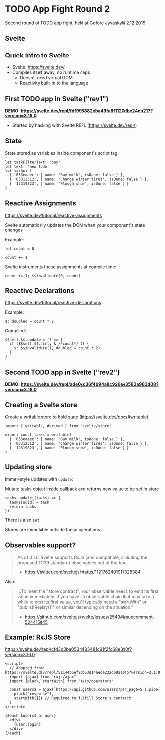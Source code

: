 # TODO App Fight Round 2

Second round of TODO app fight, held at Gofore Jyväskylä 2.12.2019

## Svelte

## Quick intro to Svelte

- Svelte: https://svelte.dev/
- Compiles itself away, no runtime deps
  - Doesn't need virtual DOM
  - Reactivity built-in to the language

## First TODO app in Svelte ("rev1")

**DEMO: https://svelte.dev/repl/fdf996882cba49fa8f1120dbe24cb217?version=3.16.0**

- Started by hacking with Svelte REPL (https://svelte.dev/repl/)

## State

State stored as variables inside component's script tag:

    let taskFilterText: 'buy'
    let text: 'new todo'
    let tasks: {
      { '053eaaec': { name: 'Buy milk', isDone: false } },
      { '05312312', { name: 'Change winter tires', isDone: false } },
      { '12319823', { name: 'Plough snow', isDone: false } }
    }

## Reactive Assignments

https://svelte.dev/tutorial/reactive-assignments

Svelte automatically updates the DOM when your component's state changes

Example:

    let count = 0
    ...
    count += 1

Svelte instruments these assignments at compile time:

    count += 1; $$invalidate(0, count)

## Reactive Declarations

https://svelte.dev/tutorial/reactive-declarations


Example:

    $: doubled = count * 2

Compiled:

    $$self.$$.update = () => {
      if ($$self.$$.dirty & /*count*/ 1) {
        $: $$invalidate(1, doubled = count * 2)
      }
    }

## Second TODO app in Svelte ("rev2")

**DEMO: https://svelte.dev/repl/ade0cc36f4b94a8c926ee3583a983d08?version=3.16.0**

## Creating a Svelte store

Create a writable store to hold state (https://svelte.dev/docs#writable)

    import { writable, derived } from 'svelte/store'

    export const tasks = writable(
      { '053eaaec': { name: 'Buy milk', isDone: false } },
      { '05312312', { name: 'Change winter tires', isDone: false } },
      { '12319823', { name: 'Plough snow', isDone: false } }
    )

## Updating store

Immer-style updates with `update`:

Mutate tasks object inside callback and returns new value to be set in store

    tasks.update((tasks) => {
      tasks[uuid] = task
      return tasks
    })

There is also `set`

Stores are immutable outside these operations

## Observables support?

> As of 3.1.0, Svelte supports RxJS (and compatible, including
> the proposed TC39 standard) observables out of the box
>
> - https://twitter.com/sveltejs/status/1121762491917328384

Also:

> ...To meet the "store contract", your observable needs to emit its
> first value immediately. If you have an observable chain that may
> take a while to emit its first value, you'll typically need a "startWith"
> or "publishReplay(1)" or similar depending on the situation."
> 
> - https://github.com/sveltejs/svelte/issues/2549#issuecomment-524415845

## Example: RxJS Store

https://svelte.dev/repl/cfd3d3ba0534483481c91f2fc68e390f?version=3.16.0

    <script>
      // Adapted from: https://svelte.dev/repl/51144b5ef95b53d14aede232d58aa14b?version=3.1.0
      import {ajax} from "rxjs/ajax"
      import {pluck, startWith} from "rxjs/operators"
      
      const users$ = ajax(`https://api.github.com/users?per_page=5`).pipe(
        pluck("response"),
        startWith([]) // Required to fulfill Store's contract 
      )
    </script>

    {#each $users$ as user}
      <div>
        {user.login}
      </div>
    {/each}
